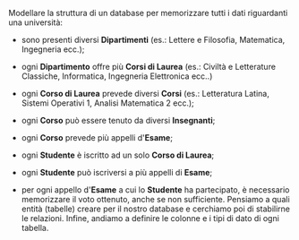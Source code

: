 Modellare la struttura di un database per memorizzare tutti i dati riguardanti una università:

- sono presenti diversi **Dipartimenti** (es.: Lettere e Filosofia, Matematica, Ingegneria ecc.);

- ogni **Dipartimento** offre più **Corsi di Laurea** (es.: Civiltà e Letterature Classiche, Informatica, Ingegneria Elettronica ecc..)

- ogni **Corso di Laurea** prevede diversi **Corsi** (es.: Letteratura Latina, Sistemi Operativi 1, Analisi Matematica 2 ecc.);

- ogni **Corso** può essere tenuto da diversi **Insegnanti**;

- ogni **Corso** prevede più appelli d'**Esame**;

- ogni **Studente** è iscritto ad un solo **Corso di Laurea**;

- ogni **Studente** può iscriversi a più appelli di **Esame**;

- per ogni appello d'**Esame** a cui lo **Studente** ha partecipato, è necessario memorizzare il voto ottenuto, anche se non sufficiente. Pensiamo a quali entità (tabelle) creare per il nostro database e cerchiamo poi di stabilirne le relazioni. Infine, andiamo a definire le colonne e i tipi di dato di ogni tabella.

